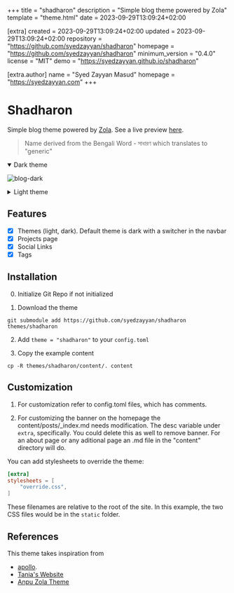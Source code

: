 
+++
title = "shadharon"
description = "Simple blog theme powered by Zola"
template = "theme.html"
date = 2023-09-29T13:09:24+02:00

[extra]
created = 2023-09-29T13:09:24+02:00
updated = 2023-09-29T13:09:24+02:00
repository = "https://github.com/syedzayyan/shadharon"
homepage = "https://github.com/syedzayyan/shadharon"
minimum_version = "0.4.0"
license = "MIT"
demo = "https://syedzayyan.github.io/shadharon"

[extra.author]
name = "Syed Zayyan Masud"
homepage = "https://syedzayyan.com"
+++        

# Shadharon

Simple blog theme powered by [Zola](getzola.org). See a live preview [here](https://shadharon.syedzayyan.com/).

> Name derived from the Bengali Word - সাধারণ which translates to "generic"

<details open>
  <summary>Dark theme</summary>

  ![blog-dark](https://raw.githubusercontent.com/syedzayyan/shadharon/main/screenshot.png)
</details>

<details close>
  <summary>Light theme</summary>
  
  ![light-dark](https://raw.githubusercontent.com/syedzayyan/shadharon/main/screenshot-light.png)
</details>

## Features

- [X] Themes (light, dark). Default theme is dark with a switcher in the navbar
- [X] Projects page
- [x] Social Links
- [x] Tags

## Installation

0. Initialize Git Repo if not initialized

1. Download the theme
```
git submodule add https://github.com/syedzayyan/shadharon themes/shadharon
```

2. Add `theme = "shadharon"` to your `config.toml`

3. Copy the example content

```
cp -R themes/shadharon/content/. content
```

## Customization

1. For customization refer to config.toml files, which has comments.

2. For customizing the banner on the homepage the content/posts/_index.md needs modification. The desc variable under `extra`, specifically. You could delete this as well to remove banner. For an about page or any aditional page an .md file in the "content" directory will do.

You can add stylesheets to override the theme:

```toml
[extra]
stylesheets = [
    "override.css",
]
```

These filenames are relative to the root of the site. In this example, the two CSS files would be in the `static` folder.


## References

This theme takes inspiration from 
- [apollo](https://github.com/not-matthias/apollo).  
- [Tania's Website](https://tania.dev/)
- [Anpu Zola Theme](https://github.com/zbrox/anpu-zola-theme)

        